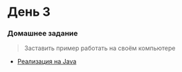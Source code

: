 # День 3

### Домашнее задание

> Заставить пример работать на своём компьютере

- [Реализация на Java](Java "Реализация на Java")